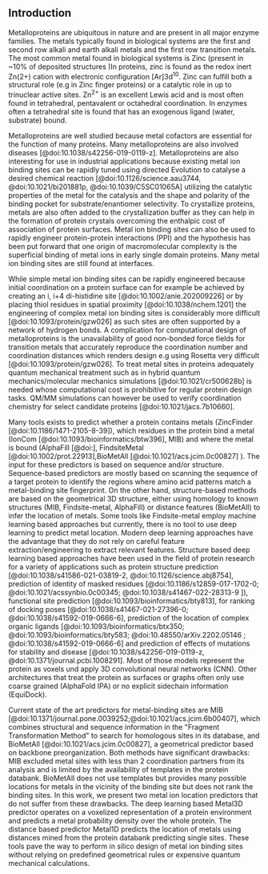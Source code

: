 ## Introduction

Metalloproteins are ubiquitous in nature and are present in all major enzyme families. The metals typically found in biological systems are the first and second row alkali and earth alkali metals and the first row transition metals. The most common metal found in biological systems is Zinc (present in ~10% of deposited structures )<!-- ZN ligand in  18889 structures, 187844 total structures deposited in PDB. Considering all Zn-containing structures, the number is unchanged in practice (18923/187844=10%)-->In proteins, zinc is found as the redox inert Zn(2+) cation with electronic configuration [Ar]3d<sup>10</sup>. Zinc can fulfill both a  structural role (e.g in Zinc finger proteins) or a catalytic role in up to trinuclear active sites. Zn<sup>2+</sup> is an excellent Lewis acid and is most often found in tetrahedral, pentavalent or octahedral coordination. In enzymes often a tetrahedral site is found that has an exogenous ligand (water, substrate) bound.

Metalloproteins are well studied because metal cofactors are essential for the function of many proteins. Many metalloproteins are also involved diseases [@doi:10.1038/s42256-019-0119-z]. Metalloproteins are also interesting for use in industrial applications because existing metal ion binding sites can be rapidly tuned using directed Evolution to catalyse a desired chemical reaction [@doi:10.1126/science.aau3744, @doi:10.1021/bi201881p, @doi:10.1039/C5SC01065A] utilizing the catalytic properties of the metal for the catalysis and the shape and polarity of the binding pocket for substrate/enantiomer selectivity. To crystallize proteins, metals are also often added to the crystallization buffer as they can help in the formation of protein crystals overcoming the enthalpic cost of association of protein surfaces.  Metal ion binding sites can also be used to rapidly engineer protein-protein interactions (PPI) and the hypothesis has been put forward that one origin of macromolecular complexity is the superficial binding of metal ions in early single domain proteins. Many metal ion binding sites are still found at interfaces. 

While simple metal ion binding sites can be rapidly engineered because initial coordination on a protein surface can for example be achieved by creating an i, i+4 di-histidine site [@doi:10.1002/anie.202009226] or by placing thiol residues in spatial proximity [@doi:10.1038/nchem.1201] the engineering of complex metal ion binding sites is considerably more difficult [@doi:10.1093/protein/gzw026] as such sites are often supported by a network of hydrogen bonds. A complication for computational design of metalloproteins is the unavailability of good non-bonded force fields for transition metals that accurately reproduce the coordination number and coordination distances which renders design e.g using Rosetta very difficult [@doi:10.1093/protein/gzw026]. To treat metal sites in proteins adequately quantum mechanical treatment such as in hybrid quantum mechanics/molecular mechanics simulations [@doi:10.1021/cr500628b] is needed whose computational cost is prohibitive for regular protein design tasks. QM/MM simulations can however be used to verify coordination chemistry for select candidate proteins [@doi:10.1021/jacs.7b10660]. 

Many tools exists to predict whether a protein contains metals (ZincFinder [@doi:10.1186/1471-2105-8-39]), which residues in the protein bind a metal (IonCom [@doi:10.1093/bioinformatics/btw396], MIB) and where the metal is bound (AlphaFill [@doi:], FindsiteMetal [@doi:10.1002/prot.22913],BioMetAll [@doi:10.1021/acs.jcim.0c00827] ). The input for these predictors is based on sequence and/or structure. Sequence-based predictors are mostly based on scanning the sequence of a target protein to identify the regions where amino acid patterns match a metal-binding site fingerprint. 
On the other hand, structure-based methods are based on the geometrical 3D structure, either using homology to known structures (MIB, Findsite-metal, AlphaFill) or distance features (BioMetAll) to infer the location of metals. Some tools like Findsite-metal employ machine learning based approaches but currently, there is no tool to use deep learning to predict metal location. 
Modern deep learning approaches have the advantage that they do not rely on careful feature extraction/engineering to extract relevant features. Structure based deep learning based approaches have been used in the field of protein research for a variety of applications such as protein structure prediction [@doi:10.1038/s41586-021-03819-2, @doi:10.1126/science.abj8754], prediction of identity of masked residues [@doi:10.1186/s12859-017-1702-0; @doi:10.1021/acssynbio.0c00345; @doi:10.1038/s41467-022-28313-9 ]), functional site prediction [@doi:10.1093/bioinformatics/bty813], for ranking of docking poses [@doi:10.1038/s41467-021-27396-0; @doi:10.1038/s41592-019-0666-6], prediction of the location of complex organic ligands [@doi:10.1093/bioinformatics/btx350; @doi:10.1093/bioinformatics/bty583; @doi:10.48550/arXiv.2202.05146 ; @doi:10.1038/s41592-019-0666-6] and prediction of effects of mutations for stability and disease [@doi:10.1038/s42256-019-0119-z, @doi:10.1371/journal.pcbi.1008291]. Most of those models represent the protein as voxels und apply 3D convolutional neural networks (CNN). Other architectures that treat the protein as surfaces or graphs often only use coarse grained (AlphaFold IPA) or no explicit sidechain information (EquiDock). 

Current state of the art predictors for metal-binding sites are MIB [@doi:10.1371/journal.pone.0039252;@doi:10.1021/acs.jcim.6b00407], which combines structural and sequence information in the "Fragment Transformation Method" to search for homologous sites in its database, and BioMetAll [@doi:10.1021/acs.jcim.0c00827], a geometrical predictor based on backbone preorganization. Both methods have significant drawbacks: MIB excluded metal sites with less than 2 coordination partners from its analysis and is limited by the availability of templates in the protein databank. BioMetAll does not use templates but provides many possible locations for metals in the vicinity of the binding site but does not rank the binding sites. <!--  The reported accuracy and sensitivity for the MIB predictor are 94.6% and 64.7%, respectively (average values on different metal ions, for Zn<sup>2+</sup> in particular the corresponding values are 94.8% and	71.1%). For the BioMetAll predictor, the same quantities are not available, but a benchmark on 53 two-histidine one-carboxylate motifs resulted in an average distance between the predicted and the experimental site of the metal of (0.56±0.19)Å Put cluster center instead of one of the probe. These values refer to the performances assessed in the original publications, but are not straightforward to compare and extend to the general case. For this reason, in this work we also performed a robust and fair comparison of our two novel methods with MIB and BioMetAll predictors. -->
In this work, we present two metal ion location predictors that do not suffer from these drawbacks. The deep learning based Metal3D predictor operates on a voxelized representation of a protein environment and predicts a metal probability density over the whole protein. The distance based predictor Metal1D predicts the location of metals using distances mined from the protein databank predicting single sites. 
These tools pave the way to perform in silico design of metal ion binding sites without relying on predefined geometrical rules or expensive quantum mechanical calculations. 

<!-- 

many biological functions [Percora review]? 
As oneof the most prevalent transition metal cofactors in
biological systems, it plays structural, signaling, and regulatory
roles and is found in all six classes of enzymes (most commonly
hydrolases



Understanding where metals bind in biology is related to health [@doi:10.1038/s42256-019-0119-z], biocatalyis [Kuhlman, Hilvert] and PPIs [Tezcan]. 

Starting with pioneering studies in the 1990 s,[@doi:10.1126/science.8346440;@doi:10.1146/annurev.biochem.68.1.779]there have been notable successes inthe de novo design of functional metalloproteins, which arepredominantly based on four-helix bundle anda-helicalcoiled-coiled motifs with readily parametrizable structure [@doi:10.1002/anie.202009226]. 


Zinc exists as a redox-inert Zn(II) cation with an electron configuration of [Ar]3d10
These properties with the lack of ligand field effects make zinc an excellent metal for different coordination numbers and binding geometries in different biological systems.
 Zinc can be found as an active site metal (cofactor) in all six IUBMB enzyme classes
### Deep learning on proteins
Torng/Shroff 3DCNN bio stuff 
Ananad DeepRank
Correia surface studies Nat Methods 


### Enzymes

### Interfaces
It has been hypothesized that some modern metalloproteins may have emerged through the metal-nucleated oligomerization of small peptides or protein domains, followed by the evolution of the resulting assemblies into stable, functional architecture.


Metal-Templated Interface Redesign (MeTIR) ). These strategies, inspired by both the proposed evolutionary roles of metals and their prevalence in natural PPIs, take advantage of the favorable properties of metal coordination (bonding strength, directionality, and reversibility) to guide protein self-assembly with minimal design and engineering

In order to circumvent the complexity of constructing extensive noncovalent interfaces, which are typically involved in natural PPIs

### Existing approaches

Computational predictors of metal-binding sites built on sequence analyses are mostly based on scanning the sequence of a target protein to identify those regions where amino acid patterns match a metal-binding site fingerprint. For zinc binding sites often two histidine spaced by one residue which allows to readily detect the motif are easy to detect. These predictors yield the identites of the coordinating residues. 

Structural detectors often used distance features to identify sites based on statistical mining in the protein databank.  Predictors trained like this can identify highly preorganized motifs (e.g 4x Cys in close spatial proximity) but are often not very good at identifying weakly preorganized motifs. Current state of the art predictors (MIB, BioMetAll) use fragments/homology to predict the location of the metal or backbone preorganization predicting an approximate position of the metal that is less sensitive to the exact side chain geometry thus affording higher sensitivity to detect metal sites(BioMetAll). MIB [@doi:10.1021/acs.jcim.6b00407] uses the fragmentation transformation method to search for homologus sites in its database


In our work we develop two new predictors primarily intended for zinc binding sites - Metal1D and Metal3D that are more accurate and sensitive than existing approaches in predicting metal ion binding sites. We evaluate their capability with respect to  -->


